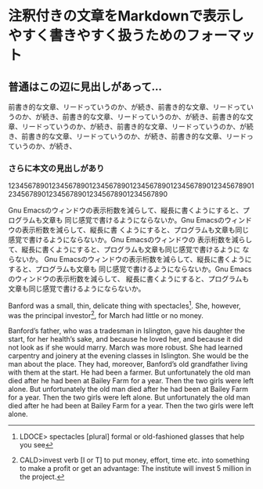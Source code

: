 # 注釈付きの文章をMarkdownで表示しやすく書きやすく扱うためのフォーマット

## 普通はこの辺に見出しがあって…

前書き的な文章、リードっていうのか、が続き、前書き的な文章、リードっていうのか、が続き、前書き的な文章、リードっていうのか、が続き、前書き的な文章、リードっていうのか、が続き、前書き的な文章、リードっていうのか、が続き、前書き的な文章、リードっていうのか、が続き、前書き的な文章、リードっていうのか、が続き、

### さらに本文の見出しがあり

1234567890123456789012345678901234567890123456789012345678901234567890123456789012345678901234567890

Gnu Emacsのウィンドウの表示桁数を減らして、縦長に書くようにすると、プログラムも文章も
同じ感覚で書けるようにならないか。Gnu Emacsのウィンドウの表示桁数を減らして、縦長に書
くようにすると、プログラムも文章も同じ感覚で書けるようにならないか。Gnu Emacsのウィンドウの
表示桁数を減らして、縦長に書くようにすると、プログラムも文章も同じ感覚で書けるように
ならないか。
Gnu Emacsのウィンドウの表示桁数を減らして、縦長に書くようにすると、プログラムも文章も
同じ感覚で書けるようにならないか。Gnu Emacsのウィンドウの表示桁数を減らして、
縦長に書くようにすると、プログラムも文章も同じ感覚で書けるようにならないか。

Banford was a small, thin, delicate thing with spectacles[^1-1].
She, however, was the principal investor[^2], for March had little or no money.

Banford’s father, who was a tradesman in Islington, gave his daughter the start,
for her health’s sake, and because he loved her,
and because it did not look as if she would marry.
March was more robust.
She had learned carpentry and joinery at the evening classes in Islington.
She would be the man about the place.
They had, moreover, Banford’s old grandfather living with them at the start.
He had been a farmer.
But unfortunately the old man died after he had been at Bailey Farm for a year.
Then the two girls were left alone.
		But unfortunately the old man died after he had been at Bailey Farm for a year.
		Then the two girls were left alone.
		But unfortunately the old man died after he had been at Bailey Farm for a year.
		Then the two girls were left alone.

[^1-1]:LDOCE>  spectacles [plural] formal or old-fashioned glasses that help you see
[^2]:CALD>invest verb [I or T]
to put money, effort, time etc. into something to make a profit or get an advantage:
 The institute will invest 5 million in the project.

